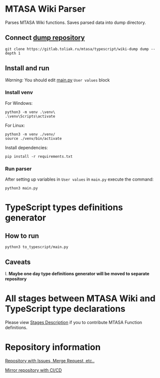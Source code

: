# MTASA Wiki Parser

Parses MTASA Wiki functions. Saves parsed data into dump directory. 

## Connect [dump repository](https://gitlab.toliak.ru/mtasa/typescript/wiki-dump)

```shell
git clone https://gitlab.toliak.ru/mtasa/typescript/wiki-dump dump --depth 1
```

## Install and run

*Warning:* You should edit [main.py](main.py) `User values` block

### Install venv

For Windows:

```shell
python3 -m venv .\venv\
.\venv\Scripts\activate
```

For Linux:

```shell
python3 -m venv ./venv/
source ./venv/bin/activate
```

Install dependencies:

```shell
pip install -r requirements.txt
```

### Run parser

After setting up variables in `User values` in `main.py` execute the command:
 
```shell
python3 main.py
```

# TypeScript types definitions generator

## How to run

```shell
python3 to_typescript/main.py
```

## Caveats

I. **Maybe one day type definitions generator will be moved to separate repository**

# All stages between MTASA Wiki and TypeScript type declarations

Please view [Stages Description](docs/FunctionDocPipeline.png) if you to contribute MTASA Function definitions.

# Repository information

[comment]: <> (TODO: Link)
[Repository with Issues, Merge Request, etc..](github.com)

[Mirror repository with CI/CD](https://gitlab.toliak.ru/mtasa/typescript/wiki-parser-python) 